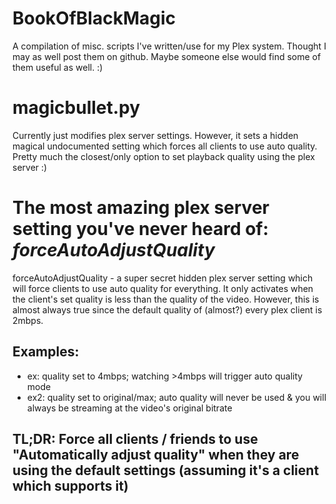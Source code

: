 # BookOfBlackMagic
A compilation of misc. scripts I've written/use for my Plex system. Thought I may as well post them on github. Maybe someone else would find some of them useful as well. :)

# magicbullet.py
Currently just modifies plex server settings. However, it sets a hidden magical undocumented setting which forces all clients to use auto quality. Pretty much the closest/only option to set playback quality using the plex server :)

# The most amazing plex server setting you've never heard of: _forceAutoAdjustQuality_
forceAutoAdjustQuality - a super secret hidden plex server setting which will force clients to use auto quality for everything. It only activates when the client's set quality is less than the quality of the video. However, this is almost always true since the default quality of (almost?) every plex client is 2mbps.
## Examples:
- ex: quality set to 4mbps; watching >4mbps will trigger auto quality mode
- ex2: quality set to original/max; auto quality will never be used & you will always be streaming at the video's original bitrate

## **TL;DR: Force all clients / friends to use "Automatically adjust quality" when they are using the default settings (assuming it's a client which supports it)**
